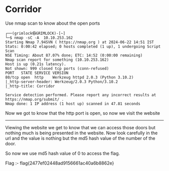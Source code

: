 # Corridor

Use nmap scan to know about the open ports 
```shell
┌──(grimlock㉿GRIMLOCK)-[~]
└─$ nmap -sC -A  10.10.253.162
Starting Nmap 7.94SVN ( https://nmap.org ) at 2024-06-22 14:51 IST
Stats: 0:00:42 elapsed; 0 hosts completed (1 up), 1 undergoing Script Scan
NSE Timing: About 87.07% done; ETC: 14:52 (0:00:00 remaining)
Nmap scan report for something (10.10.253.162)
Host is up (0.21s latency).
Not shown: 999 closed tcp ports (conn-refused)
PORT   STATE SERVICE VERSION
80/tcp open  http    Werkzeug httpd 2.0.3 (Python 3.10.2)
|_http-server-header: Werkzeug/2.0.3 Python/3.10.2
|_http-title: Corridor

Service detection performed. Please report any incorrect results at https://nmap.org/submit/ .
Nmap done: 1 IP address (1 host up) scanned in 47.81 seconds
```
Now we got to know that the http port is open, so now we visit the website

---

Viewing the website we get to know that we can access those doors but nothing much is being presented in the website. Now look carefully in the url and the value is nothing but the md5 hash value of the number of the door. 

So now we use md5 hash value of 0 to access the flag.

Flag :- flag{2477ef02448ad9156661ac40a6b8862e} 